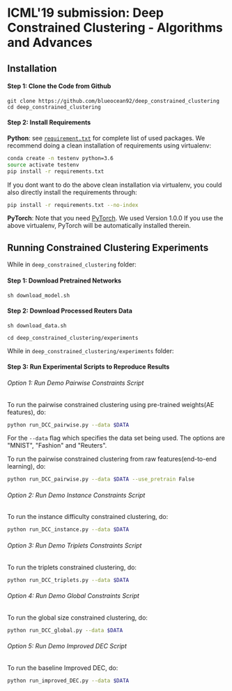 # ICML'19 submission: Deep Constrained Clustering - Algorithms and Advances

## Installation

#### Step 1: Clone the Code from Github

```
git clone https://github.com/blueocean92/deep_constrained_clustering
cd deep_constrained_clustering
```




#### Step 2: Install Requirements

**Python**: see [`requirement.txt`](https://github.com/blueocean92/deep_constrained_clustering/blob/master/requirements.txt) for complete list of used packages. We recommend doing a clean installation of requirements using virtualenv:
```bash
conda create -n testenv python=3.6
source activate testenv
pip install -r requirements.txt 
```

If you dont want to do the above clean installation via virtualenv, you could also directly install the requirements through:
```bash
pip install -r requirements.txt --no-index
```

**PyTorch**: Note that you need [PyTorch](https://pytorch.org/). We used Version 1.0.0 If you use the above virtualenv, PyTorch will be automatically installed therein. 


## Running Constrained Clustering Experiments

While in `deep_constrained_clustering` folder:

#### Step 1: Download Pretrained Networks

```
sh download_model.sh
```

#### Step 2: Download Processed Reuters Data

```
sh download_data.sh
```

```
cd deep_constrained_clustering/experiments
```

While in `deep_constrained_clustering/experiments` folder:
#### Step 3: Run Experimental Scripts to Reproduce Results

###### Option 1: Run Demo Pairwise Constraints Script

To run the pairwise constrained clustering using pre-trained weights(AE features), do:
```bash
python run_DCC_pairwise.py --data $DATA
```

For the `--data` flag which specifies the data set being used. The options are "MNIST", "Fashion" and "Reuters".

To run the pairwise constrained clustering from raw features(end-to-end learning), do:
```bash
python run_DCC_pairwise.py --data $DATA --use_pretrain False
```

###### Option 2: Run Demo Instance Constraints Script

To run the instance difficulty constrained clustering, do:
```bash
python run_DCC_instance.py --data $DATA
```

###### Option 3: Run Demo Triplets Constraints Script

To run the triplets constrained clustering, do:
```bash
python run_DCC_triplets.py --data $DATA
```


###### Option 4: Run Demo Global Constraints Script

To run the global size constrained clustering, do:
```bash
python run_DCC_global.py --data $DATA
```


###### Option 5: Run Demo Improved DEC Script

To run the baseline Improved DEC, do:
```bash
python run_improved_DEC.py --data $DATA
```



